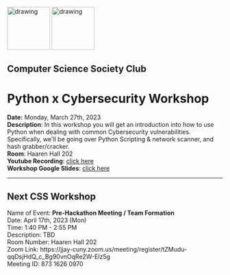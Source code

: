 <img src="https://i.imgur.com/JybZuXd.png" alt="drawing" width="100"/> <img src="https://i.imgur.com/Bzkqs5I.png" alt="drawing" width="100"/>

## Computer Science Society Club


# Python x Cybersecurity Workshop 

**Date:** Monday, March 27th, 2023 <br>
**Description**: In this workshop you will get an introduction into how to use Python when dealing with common Cybersecurity vulnerabilities. Specifically, we'll be going over Python Scripting & network scanner, and hash grabber/cracker. <br>
**Room**: Haaren Hall 202 <br>
**Youtube Recording**: [click here]() <br>
**Workshop Google Slides**: [click here](https://docs.google.com/presentation/d/1rfUVLYX5raRFgUGGhClCNObdP-0L0X7PvgKDDUXpRkI/edit?usp=sharing) <br>

---

## Next CSS Workshop
<p>Name of Event: <b> Pre-Hackathon Meeting / Team Formation </b> <br> Date: April 17th, 2023 (Mon) <br> 
Time: 1:40 PM - 2:55 PM <br> 
Description: TBD <br> 
Room Number: Haaren Hall 202 <br> 
Zoom Link: https://jjay-cuny.zoom.us/meeting/register/tZMudu-qqDsjHdQ_c_Bg90vnOqRe2W-Elz5g <br> 
Meeting ID: 873 1626 0970 <br> </p>

